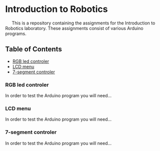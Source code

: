 <h1 >Introduction to Robotics</h1>

<p style="text-indent: 1.5em">This is a repository containing the assignments for the Introduction to Robotics laboratory. These assignments consist of various Arduino programs.</p>

<h2>Table of Contents</h2>
<ul>
<li><a href="#rgb-controler">RGB led controler</a></li>
<li><a href="#menu">LCD menu</a></li>
<li><a href="#four-digits_seven-segment_controler">7-segment controler</a></li>
</ul>

<h3 id="rgb-controler">RGB led controler</h3>
<p> In order to test the Arduino program you will need...</h3>

<h3 id="menu">LCD menu</h3>
<p> In order to test the Arduino program you will need...</h3>

<h3 id="four-digits_seven-segment_controler">7-segment controler</h3>
<p> In order to test the Arduino program you will need...</p>
